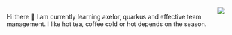  
 <img align="right" src="https://github-readme-stats.vercel.app/api?username=SiddiqueAhmad&show_icons=true&include_all_commits=true&hide_border=true" />
 
 Hi there 👋 I am currently learning axelor, quarkus and effective team management. I like hot tea, coffee cold or hot depends on the season.
<!--
**SiddiqueAhmad/SiddiqueAhmad** is a ✨ _special_ ✨ repository because its `README.md` (this file) appears on your GitHub profile.

Here are some ideas to get you started:

- 🔭 I’m currently working on ...
- 🌱 I’m currently learning ...
- 👯 I’m looking to collaborate on ...
- 🤔 I’m looking for help with ...
- 💬 Ask me about ...
- 📫 How to reach me: ...
- 😄 Pronouns: ...
- ⚡ Fun fact: ...
-->
